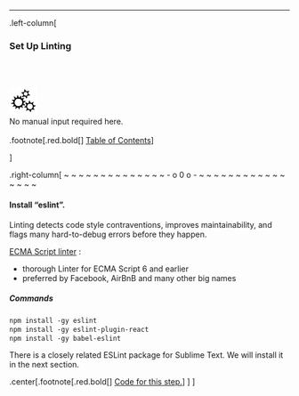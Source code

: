 ---
.left-column[
  ### Set Up Linting
  <br /><br /><div class="input_type_indicator"><img src="./fragments/loader.gif" /><br />No manual input required here.</div><br />
.footnote[.red.bold[] [Table of Contents](./)] 
<!-- H -->]
.right-column[
~ ~ ~ ~ ~ ~ ~ ~ ~ ~ ~ ~ ~ ~ - o 0 o - ~ ~ ~ ~ ~ ~ ~ ~ ~ ~ ~ ~ ~ ~ ~ ~

#### Install “eslint”.

Linting detects code style contraventions, improves maintainability, and flags many hard-to-debug errors before they happen.

<a href='http://eslint.org/docs/about/' target='_blank'>ECMA Script linter</a> : 
  - thorough Linter for ECMA Script 6 and earlier
  - preferred by Facebook, AirBnB and many other big names


##### Commands
```terminal
npm install -gy eslint
npm install -gy eslint-plugin-react
npm install -gy babel-eslint
```

There is a closely related ESLint package for Sublime Text.  We will install it in the next section.
<!-- Code for this begins at line #158 -->
<!-- B -->
.center[.footnote[.red.bold[] <a href="https://github.com/martinhbramwell/Meteor-CI-Tutorial/blob/master/Part01_PrepareTheMachine.sh#L158" target="_blank">Code for this step.</a>] ]
]
